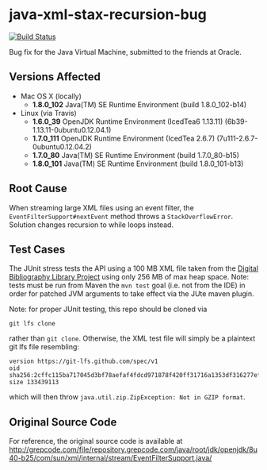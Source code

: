 # java-xml-stax-recursion-bug
[![Build Status](https://travis-ci.org/NaanProphet/java-xml-stax-recursion-bug.svg?branch=master)](https://travis-ci.org/NaanProphet/java-xml-stax-recursion-bug)

Bug fix for the Java Virtual Machine, submitted to the friends at Oracle.

## Versions Affected
* Mac OS X (locally)
  * **1.8.0_102** Java(TM) SE Runtime Environment (build 1.8.0_102-b14)
* Linux (via Travis)
  * **1.6.0_39** OpenJDK Runtime Environment (IcedTea6 1.13.11) (6b39-1.13.11-0ubuntu0.12.04.1)
  * **1.7.0_111** OpenJDK Runtime Environment (IcedTea 2.6.7) (7u111-2.6.7-0ubuntu0.12.04.2)
  * **1.7.0_80** Java(TM) SE Runtime Environment (build 1.7.0_80-b15)
  * **1.8.0_101** Java(TM) SE Runtime Environment (build 1.8.0_101-b13)

## Root Cause
When streaming large XML files using an event filter, the `EventFilterSupport#nextEvent` method throws a `StackOverflowError`. Solution changes recursion to while loops instead.

## Test Cases
The JUnit stress tests the API using a 100 MB XML file taken from the [Digital Bibliography Library Project](http://www.cs.washington.edu/research/xmldatasets/) using only 256 MB of max heap space. Note: tests must be run from Maven the `mvn test` goal (i.e. not from the IDE) in order for patched JVM arguments to take effect via the JUte maven plugin.

Note: for proper JUnit testing, this repo should be cloned via
```
git lfs clone
```
 rather than `git clone`. Otherwise, the XML test file will simply be a plaintext git lfs file resembling:
```
version https://git-lfs.github.com/spec/v1
oid sha256:2cffc115ba717045d3bf78aefaf4fdcd971878f420ff31716a1353df316277ef
size 133439113
```
which will then throw `java.util.zip.ZipException: Not in GZIP format`.

## Original Source Code
For reference, the original source code is available at http://grepcode.com/file/repository.grepcode.com/java/root/jdk/openjdk/8u40-b25/com/sun/xml/internal/stream/EventFilterSupport.java/
